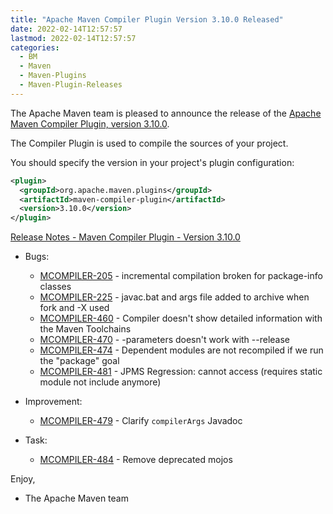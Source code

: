 ```yaml
---
title: "Apache Maven Compiler Plugin Version 3.10.0 Released"
date: 2022-02-14T12:57:57
lastmod: 2022-02-14T12:57:57
categories:
  - BM
  - Maven
  - Maven-Plugins
  - Maven-Plugin-Releases
---
```

The Apache Maven team is pleased to announce the release of the 
[Apache Maven Compiler Plugin, version 3.10.0](https://maven.apache.org/plugins/maven-compiler-plugin/).

The Compiler Plugin is used to compile the sources of your project. 

You should specify the version in your project's plugin configuration:

```xml
<plugin>
  <groupId>org.apache.maven.plugins</groupId>
  <artifactId>maven-compiler-plugin</artifactId>
  <version>3.10.0</version>
</plugin>
```

<!-- more -->

[Release Notes - Maven Compiler Plugin - Version 3.10.0](https://issues.apache.org/jira/secure/ReleaseNote.jspa?projectId=12317225&version=12351256)


* Bugs:
 
  * [MCOMPILER-205](https://issues.apache.org/jira/browse/MCOMPILER-205) - incremental compilation broken for package-info classes
  * [MCOMPILER-225](https://issues.apache.org/jira/browse/MCOMPILER-225) - javac.bat and args file added to archive when fork and -X used
  * [MCOMPILER-460](https://issues.apache.org/jira/browse/MCOMPILER-460) - Compiler doesn't show detailed information with the Maven Toolchains
  * [MCOMPILER-470](https://issues.apache.org/jira/browse/MCOMPILER-470) - -parameters doesn't work with --release
  * [MCOMPILER-474](https://issues.apache.org/jira/browse/MCOMPILER-474) - Dependent modules are not recompiled if we run the "package" goal
  * [MCOMPILER-481](https://issues.apache.org/jira/browse/MCOMPILER-481) - JPMS Regression: cannot access <class> (requires static module not include anymore)

* Improvement:
 
  * [MCOMPILER-479](https://issues.apache.org/jira/browse/MCOMPILER-479) - Clarify `compilerArgs` Javadoc

* Task:
 
  * [MCOMPILER-484](https://issues.apache.org/jira/browse/MCOMPILER-484) - Remove deprecated mojos

Enjoy,
 
- The Apache Maven team
